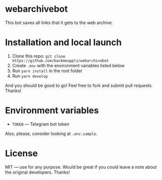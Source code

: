 # webarchivebot

This bot saves all links that it gets to the web archive.

# Installation and local launch

1. Clone this repo: `git clone https://github.com/backmeupplz/webarchivebot`
2. Create `.env` with the environment variables listed below
3. Run `yarn install` in the root folder
4. Run `yarn develop`

And you should be good to go! Feel free to fork and submit pull requests. Thanks!

# Environment variables

- `TOKEN` — Telegram bot token

Also, please, consider looking at `.env.sample`.

# License

MIT — use for any purpose. Would be great if you could leave a note about the original developers. Thanks!
